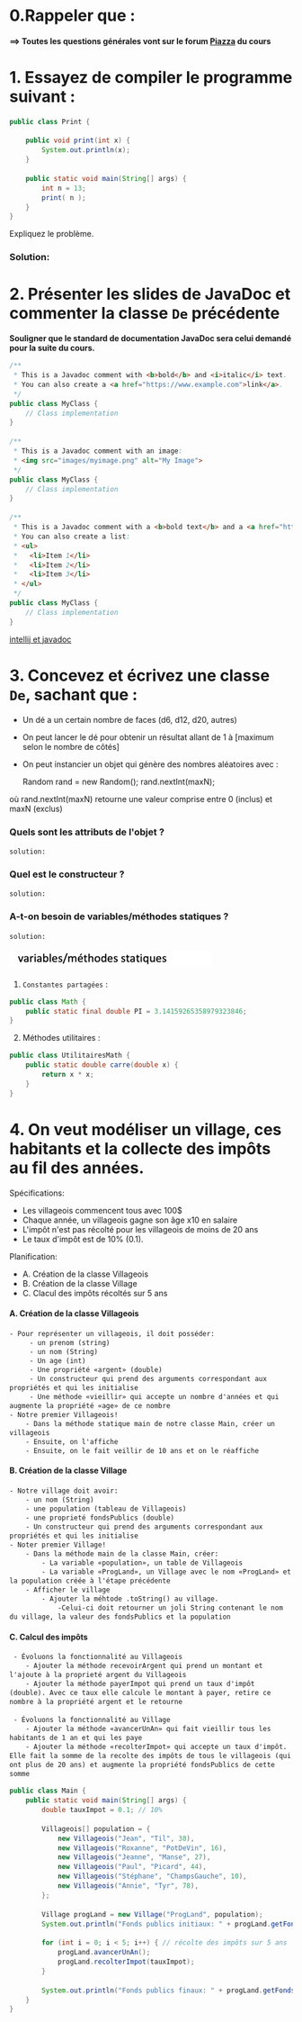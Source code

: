 # 0.Rappeler que :
#### ==>  Toutes les questions générales vont sur le forum [Piazza](https://piazza.com/umontreal.ca/fall2023/1025/) du cours

# 1. Essayez de compiler le programme suivant :

```java
public class Print {

    public void print(int x) {
        System.out.println(x);
    }

    public static void main(String[] args) {
        int n = 13;
        print( n );
    }
}
```

Expliquez le problème.
### Solution:


# 2. Présenter les slides de JavaDoc et commenter la classe `De` précédente

**Souligner que le standard de documentation JavaDoc sera celui demandé 
pour la suite du cours.**
```java
/**
 * This is a Javadoc comment with <b>bold</b> and <i>italic</i> text.
 * You can also create a <a href="https://www.example.com">link</a>.
 */
public class MyClass {
    // Class implementation
}

/**
 * This is a Javadoc comment with an image:
 * <img src="images/myimage.png" alt="My Image">
 */
public class MyClass {
	// Class implementation
}

/**
 * This is a Javadoc comment with a <b>bold text</b> and a <a href="https://www.example.com">link</a>.
 * You can also create a list:
 * <ul>
 *   <li>Item 1</li>
 *   <li>Item 2</li>
 *   <li>Item 3</li>
 * </ul>
 */
public class MyClass {
	// Class implementation
}


```
[intellij et javadoc](https://www.jetbrains.com/help/idea/javadocs.html)

# 3. Concevez et écrivez une classe `De`, sachant que :

- Un dé a un certain nombre de faces (d6, d12, d20, autres)
- On peut lancer le dé pour obtenir un résultat allant de 1 à [maximum
  selon le nombre de côtés]
- On peut instancier un objet qui génère des nombres aléatoires avec :

    Random rand = new Random();
    rand.nextInt(maxN);

où rand.nextInt(maxN) retourne une valeur comprise entre 0 (inclus) et
maxN (exclus)

### Quels sont les attributs de l'objet ?
	solution:
### Quel est le constructeur ?
	solution:
### A-t-on besoin de variables/méthodes statiques ?
	solution:

#### ![img.png](img.png)
1. `Constantes partagées` :
```java
public class Math {
	public static final double PI = 3.14159265358979323846;
}
```
2. Méthodes utilitaires :
```java
public class UtilitairesMath {
    public static double carre(double x) {
        return x * x;
    }
}
```

# 4. On veut modéliser un village, ces habitants et la collecte des impôts au fil des années. 
Spécifications:
 - Les villageois commencent tous avec 100$
 - Chaque année, un villageois gagne son âge x10 en salaire
 - L'impôt n'est pas récolté pour les villageois de moins de 20 ans
 - Le taux d'impôt est de 10% (0.1).
 
 Planification:
 - A. Création de la classe Villageois
 - B. Création de la classe Village
 - C. Clacul des impôts récoltés sur 5 ans
 
#### A. Création de la classe Villageois
	- Pour représenter un villageois, il doit posséder:
		 - un prenom (string)
		 - un nom (String)
		 - Un age (int)
		 - Une propriété «argent» (double)
		 - Un constructeur qui prend des arguments correspondant aux propriétés et qui les initialise
		 - Une méthode «vieillir» qui accepte un nombre d'années et qui augmente la propriété «age» de ce nombre
	- Notre premier Villageois!
		- Dans la méthode statique main de notre classe Main, créer un villageois
		- Ensuite, on l'affiche
		- Ensuite, on le fait veillir de 10 ans et on le réaffiche
		
#### B. Création de la classe Village
	- Notre village doit avoir:
		- un nom (String)
		- une population (tableau de Villageois)
		- une proprieté fondsPublics (double)
		- Un constructeur qui prend des arguments correspondant aux propriétés et qui les initialise
	- Noter premier Village!
		- Dans la méthode main de la classe Main, créer:
			- La variable «population», un table de Villageois
			- La variable «ProgLand», un Village avec le nom «ProgLand» et la population créée à l'étape précédente
		- Afficher le village
			- Ajouter la méhtode .toString() au village.
				-Celui-ci doit retourner un joli String contenant le nom du village, la valeur des fondsPublics et la population

#### C. Calcul des impôts
	 - Évoluons la fonctionnalité au Villageois
		- Ajouter la méthode recevoirArgent qui prend un montant et l'ajoute à la proprieté argent du Villageois
		- Ajouter la méthode payerImpot qui prend un taux d'impôt (double). Avec ce taux elle calcule le montant à payer, retire ce nombre à la propriété argent et le retourne
		
	 - Évoluons la fonctionnalité au Village
		- Ajouter la méthode «avancerUnAn» qui fait vieillir tous les habitants de 1 an et qui les paye
		- Ajouter la méthode «recolterImpot» qui accepte un taux d'impôt. Elle fait la somme de la recolte des impôts de tous le villageois (qui ont plus de 20 ans) et augmente la propriété fondsPublics de cette somme

```java
public class Main {
	public static void main(String[] args) {
		double tauxImpot = 0.1; // 10%
		
		Villageois[] population = {
			new Villageois("Jean", "Til", 38),
			new Villageois("Roxanne", "PotDeVin", 16),
			new Villageois("Jeanne", "Manse", 27),
			new Villageois("Paul", "Picard", 44),
			new Villageois("Stéphane", "ChampsGauche", 10),
			new Villageois("Annie", "Tyr", 78),
		};

		Village progLand = new Village("ProgLand", population);
		System.out.println("Fonds publics initiaux: " + progLand.getFondsPublics() + "$");

		for (int i = 0; i < 5; i++) { // récolte des impôts sur 5 ans
			progLand.avancerUnAn();
			progLand.recolterImpot(tauxImpot);
		}

		System.out.println("Fonds publics finaux: " + progLand.getFondsPublics() + "$"); // 2929.1631000000007$
	}
}
```
